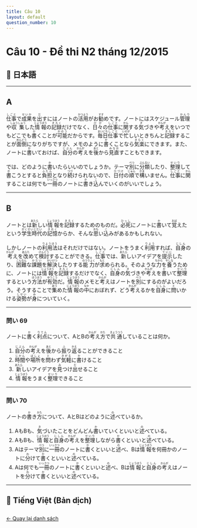 ```yaml
---
title: Câu 10
layout: default
question_number: 10
---
```


# Câu 10 - Đề thi N2 tháng 12/2015
## 📖 日本語
---

## A

<ruby>仕事<rt>しごと</rt></ruby>で<ruby>成果<rt>せいか</rt></ruby>を<ruby>出<rt>だ</rt></ruby>すにはノートの<ruby>活用<rt>かつよう</rt></ruby>がお<ruby>勧<rt>すす</rt></ruby>めです。ノートにはスケジュール<ruby>管理<rt>かんり</rt></ruby>や<ruby>収集<rt>しゅうしゅう</rt></ruby>した<ruby>情報<rt>じょうほう</rt></ruby>の<ruby>記録<rt>きろく</rt></ruby>だけでなく、<ruby>日々<rt>ひび</rt></ruby>の<ruby>仕事<rt>しごと</rt></ruby>に<ruby>関<rt>かん</rt></ruby>する<ruby>気<rt>き</rt></ruby>づきや<ruby>考<rt>かんが</rt></ruby>えをいつでもどこでも<ruby>書<rt>か</rt></ruby>くことが<ruby>可能<rt>かのう</rt></ruby>だからです。<ruby>毎日<rt>まいにち</rt></ruby><ruby>仕事<rt>しごと</rt></ruby>で<ruby>忙<rt>いそが</rt></ruby>しいときちんと<ruby>記録<rt>きろく</rt></ruby>することが<ruby>面倒<rt>めんどう</rt></ruby>になりがちですが、メモのように<ruby>書<rt>か</rt></ruby>くことなら<ruby>気楽<rt>きらく</rt></ruby>にできます。また、ノートに<ruby>書<rt>か</rt></ruby>いておけば、<ruby>自分<rt>じぶん</rt></ruby>の<ruby>考<rt>かんが</rt></ruby>えを<ruby>後<rt>あと</rt></ruby>から<ruby>見直<rt>みなお</rt></ruby>すこともできます。

では、どのように<ruby>書<rt>か</rt></ruby>いたらいいのでしょうか。テーマ<ruby>別<rt>べつ</rt></ruby>に<ruby>分類<rt>ぶんるい</rt></ruby>したり、<ruby>整理<rt>せいり</rt></ruby>して<ruby>書<rt>か</rt></ruby>こうとすると<ruby>負担<rt>ふたん</rt></ruby>となり<ruby>続<rt>つづ</rt></ruby>けられないので、<ruby>日付<rt>ひづけ</rt></ruby>の<ruby>順<rt>じゅん</rt></ruby>で<ruby>構<rt>かま</rt></ruby>いません。<ruby>仕事<rt>しごと</rt></ruby>に<ruby>関<rt>かん</rt></ruby>することは何でも<ruby>一冊<rt>いっさつ</rt></ruby>のノートに<ruby>書<rt>か</rt></ruby>き<ruby>込<rt>こ</rt></ruby>んでいくのがいいでしょう。

---

## B

ノートとは<ruby>新<rt>あたら</rt></ruby>しい<ruby>情報<rt>じょうほう</rt></ruby>を<ruby>記録<rt>きろく</rt></ruby>するためのものだ。<ruby>必死<rt>ひっし</rt></ruby>にノートに<ruby>書<rt>か</rt></ruby>いて<ruby>覚<rt>おぼ</rt></ruby>えたという<ruby>学生時代<rt>がくせいじだい</rt></ruby>の<ruby>記憶<rt>きおく</rt></ruby>からか、そんな<ruby>思<rt>おも</rt></ruby>い<ruby>込<rt>こ</rt></ruby>みがあるかもしれない。

しかしノートの<ruby>利用法<rt>りようほう</rt></ruby>はそれだけではない。ノートをうまく<ruby>利用<rt>りよう</rt></ruby>すれば、<ruby>自身<rt>じしん</rt></ruby>の<ruby>考<rt>かんが</rt></ruby>えを<ruby>改<rt>あらた</rt></ruby>めて<ruby>検討<rt>けんとう</rt></ruby>することができる。<ruby>仕事<rt>しごと</rt></ruby>では、<ruby>新<rt>あたら</rt></ruby>しいアイデアを<ruby>提示<rt>ていじ</rt></ruby>したり、<ruby>困難<rt>こんなん</rt></ruby>な<ruby>課題<rt>かだい</rt></ruby>を<ruby>解決<rt>かいけつ</rt></ruby>したりする<ruby>能力<rt>のうりょく</rt></ruby>が<ruby>求<rt>もと</rt></ruby>められる。そのような<ruby>力<rt>ちから</rt></ruby>を<ruby>養<rt>やしな</rt></ruby>うために、ノートには<ruby>情報<rt>じょうほう</rt></ruby>を<ruby>記録<rt>きろく</rt></ruby>するだけでなく、<ruby>自身<rt>じしん</rt></ruby>の<ruby>気<rt>き</rt></ruby>づきや<ruby>考<rt>かんが</rt></ruby>えを<ruby>書<rt>か</rt></ruby>いて<ruby>整理<rt>せいり</rt></ruby>するという<ruby>方法<rt>ほうほう</rt></ruby>が<ruby>有効<rt>ゆうこう</rt></ruby>だ。<ruby>情報<rt>じょうほう</rt></ruby>のメモと<ruby>考<rt>かんが</rt></ruby>えはノートを<ruby>別<rt>べつ</rt></ruby>にするのがよいだろう。そうすることで<ruby>集<rt>あつ</rt></ruby>めた<ruby>情報<rt>じょうほう</rt></ruby>の<ruby>中<rt>なか</rt></ruby>におぼれず、どう<ruby>考<rt>かんが</rt></ruby>えるかを<ruby>自身<rt>じしん</rt></ruby>に<ruby>問<rt>と</rt></ruby>いかける<ruby>姿勢<rt>しせい</rt></ruby>が<ruby>身<rt>み</rt></ruby>についていく。

---

### 問い 69

ノートに<ruby>書<rt>か</rt></ruby>く<ruby>利点<rt>りてん</rt></ruby>について、AとBの<ruby>考<rt>かんが</rt></ruby>え<ruby>方<rt>かた</rt></ruby>で<ruby>共通<rt>きょうつう</rt></ruby>していることは何か。

1. <ruby>自分<rt>じぶん</rt></ruby>の<ruby>考<rt>かんが</rt></ruby>えを<ruby>後<rt>あと</rt></ruby>から<ruby>振<rt>ふ</rt></ruby>り<ruby>返<rt>かえ</rt></ruby>ることができること
2. <ruby>時間<rt>じかん</rt></ruby>や<ruby>場所<rt>ばしょ</rt></ruby>を<ruby>問<rt>と</rt></ruby>わず<ruby>気軽<rt>きがる</rt></ruby>に<ruby>書<rt>か</rt></ruby>けること
3. <ruby>新<rt>あたら</rt></ruby>しいアイデアを<ruby>見<rt>み</rt></ruby>つけ<ruby>出<rt>だ</rt></ruby>せること
4. <ruby>情報<rt>じょうほう</rt></ruby>をうまく<ruby>整理<rt>せいり</rt></ruby>できること

---

### 問い 70

ノートの<ruby>書<rt>か</rt></ruby>き<ruby>方<rt>かた</rt></ruby>について、AとBはどのように<ruby>述<rt>の</rt></ruby>べているか。

1. AもBも、<ruby>気<rt>き</rt></ruby>づいたことをどんどん<ruby>書<rt>か</rt></ruby>いていくといいと<ruby>述<rt>の</rt></ruby>べている。
2. AもBも、<ruby>情報<rt>じょうほう</rt></ruby>と<ruby>自身<rt>じしん</rt></ruby>の<ruby>考<rt>かんが</rt></ruby>えを<ruby>整理<rt>せいり</rt></ruby>しながら<ruby>書<rt>か</rt></ruby>くといいと<ruby>述<rt>の</rt></ruby>べている。
3. Aはテーマ<ruby>別<rt>べつ</rt></ruby>に<ruby>一冊<rt>いっさつ</rt></ruby>のノートに<ruby>書<rt>か</rt></ruby>くといいと<ruby>述<rt>の</rt></ruby>べ、Bは<ruby>情報<rt>じょうほう</rt></ruby>を何冊かのノートに<ruby>分<rt>わ</rt></ruby>けて<ruby>書<rt>か</rt></ruby>くといいと<ruby>述<rt>の</rt></ruby>べている。
4. Aは何でも<ruby>一冊<rt>いっさつ</rt></ruby>のノートに<ruby>書<rt>か</rt></ruby>くといいと<ruby>述<rt>の</rt></ruby>べ、Bは<ruby>情報<rt>じょうほう</rt></ruby>と<ruby>自身<rt>じしん</rt></ruby>の<ruby>考<rt>かんが</rt></ruby>えはノートを<ruby>分<rt>わ</rt></ruby>けて<ruby>書<rt>か</rt></ruby>くといいと<ruby>述<rt>の</rt></ruby>べている。

---


## 📘 Tiếng Việt (Bản dịch)

<div style="margin-top: 2em;">
  <a href="/exam/n2/2015/">← Quay lại danh sách</a>
</div>
